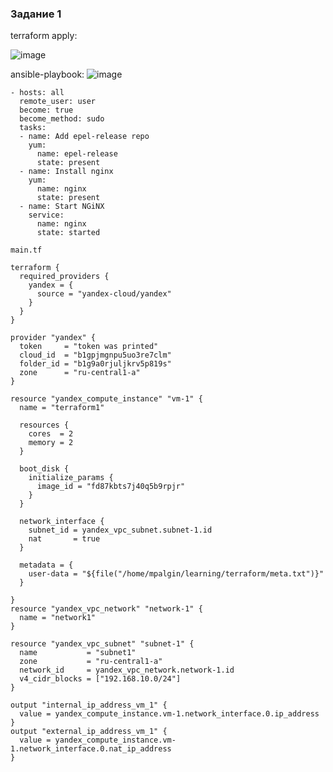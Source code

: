 
### Задание 1

terraform apply:

![image](https://github.com/MPalgin/Sys_adm_HW/assets/121052923/8bea0853-e943-4f69-959f-eacaad8ac25e)

ansible-playbook:
![image](https://github.com/MPalgin/Sys_adm_HW/assets/121052923/597dc1ae-0ad9-4a5e-85b1-3a1660fe63a0)


```
- hosts: all
  remote_user: user
  become: true
  become_method: sudo
  tasks:
  - name: Add epel-release repo
    yum:
      name: epel-release
      state: present
  - name: Install nginx
    yum:
      name: nginx
      state: present
  - name: Start NGiNX
    service:
      name: nginx
      state: started

```
```
main.tf

terraform {
  required_providers {
    yandex = {
      source = "yandex-cloud/yandex"
    }
  }
}

provider "yandex" {
  token     = "token was printed"
  cloud_id  = "b1gpjmgnpu5uo3re7clm"
  folder_id = "b1g9a0rjuljkrv5p819s"
  zone      = "ru-central1-a"
}

resource "yandex_compute_instance" "vm-1" {
  name = "terraform1"

  resources {
    cores  = 2
    memory = 2
  }

  boot_disk {
    initialize_params {
      image_id = "fd87kbts7j40q5b9rpjr"
    }
  }

  network_interface {
    subnet_id = yandex_vpc_subnet.subnet-1.id
    nat       = true
  }
  
  metadata = {
    user-data = "${file("/home/mpalgin/learning/terraform/meta.txt")}"
  }

}
resource "yandex_vpc_network" "network-1" {
  name = "network1"
}

resource "yandex_vpc_subnet" "subnet-1" {
  name           = "subnet1"
  zone           = "ru-central1-a"
  network_id     = yandex_vpc_network.network-1.id
  v4_cidr_blocks = ["192.168.10.0/24"]
}

output "internal_ip_address_vm_1" {
  value = yandex_compute_instance.vm-1.network_interface.0.ip_address
}
output "external_ip_address_vm_1" {
  value = yandex_compute_instance.vm-1.network_interface.0.nat_ip_address
}
```
